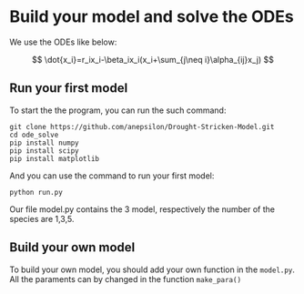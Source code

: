 # Build your model and solve the ODEs
We use the ODEs like below:

$$
\dot{x_i}=r_ix_i-\beta_ix_i(x_i+\sum_{j\neq i}\alpha_{ij}x_j)
$$
## Run your first model
To start the the program, you can run the such command:

```shell
git clone https://github.com/anepsilon/Drought-Stricken-Model.git
cd ode_solve
pip install numpy
pip install scipy
pip install matplotlib
```

And you can use the command to run your first model:

```shell
python run.py
```

Our file model.py contains the 3 model, respectively the number of the species are 1,3,5.
## Build your own model
To build your own model, you should add your own function in the ```model.py```. All the paraments can by changed in the function ```make_para()```
